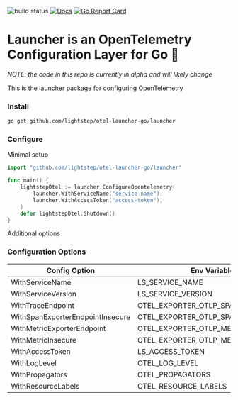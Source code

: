 ![build status](https://github.com/lightstep/otel-launcher-go/workflows/build/badge.svg)
[![Docs](https://godoc.org/github.com/lightstep/otel-launcher-go/launcher?status.svg)](https://pkg.go.dev/github.com/lightstep/otel-launcher-go/launcher)
[![Go Report Card](https://goreportcard.com/badge/github.com/lightstep/otel-launcher-go/launcher)](https://goreportcard.com/report/github.com/lightstep/otel-launcher-go/launcher)

# Launcher is an OpenTelemetry Configuration Layer for Go 🚀

*NOTE: the code in this repo is currently in alpha and will likely change*

This is the launcher package for configuring OpenTelemetry

### Install

```bash
go get github.com/lightstep/otel-launcher-go/launcher
```

### Configure

Minimal setup

```go
import "github.com/lightstep/otel-launcher-go/launcher"

func main() {
    lightstepOtel := launcher.ConfigureOpentelemetry(
        launcher.WithServiceName("service-name"),
        launcher.WithAccessToken("access-token"),
    )
    defer lightstepOtel.Shutdown()
}
```

Additional options

### Configuration Options

|Config Option     |Env Variable      |Required|Default|
|------------------|------------------|--------|-------|
|WithServiceName    |LS_SERVICE_NAME                    |y       |-                               |
|WithServiceVersion |LS_SERVICE_VERSION                 |n       |unknown                         |
|WithTraceEndpoint  |OTEL_EXPORTER_OTLP_SPAN_ENDPOINT   |n       |ingest.lightstep.com:443        |
|WithSpanExporterEndpointInsecure  |OTEL_EXPORTER_OTLP_SPAN_INSECURE   |n       |false                           |
|WithMetricExporterEndpoint |OTEL_EXPORTER_OTLP_METRIC_ENDPOINT |n       |ingest.lightstep.com:443/metrics|
|WithMetricInsecure |OTEL_EXPORTER_OTLP_METRIC_INSECURE |n       |false                           |
|WithAccessToken    |LS_ACCESS_TOKEN                    |n       |-                               |
|WithLogLevel       |OTEL_LOG_LEVEL                     |n       |info                            |
|WithPropagators    |OTEL_PROPAGATORS                   |n       |b3                              |
|WithResourceLabels |OTEL_RESOURCE_LABELS               |n       |-                               |